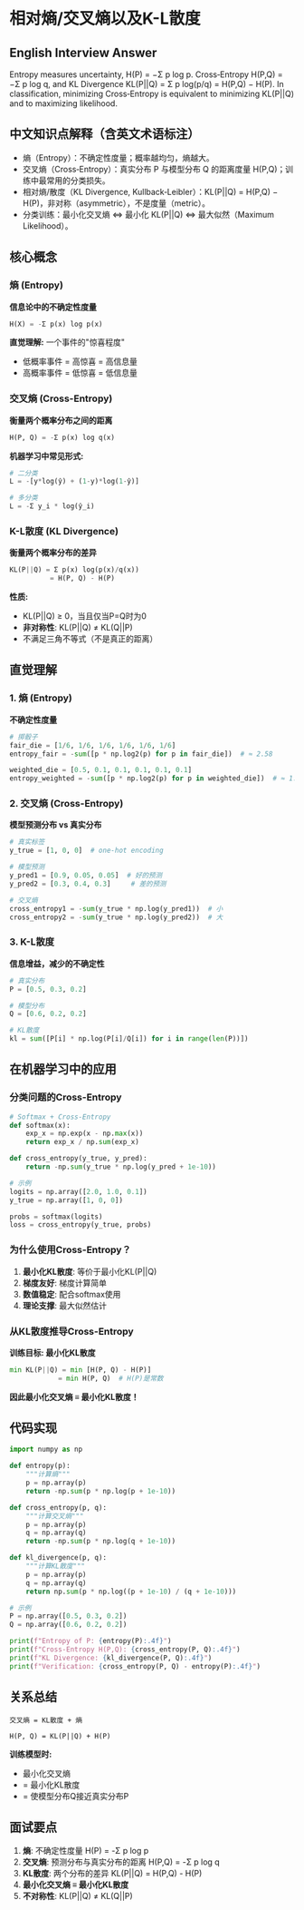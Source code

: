 # 相对熵/交叉熵以及K-L散度

## English Interview Answer
Entropy measures uncertainty, H(P) = −Σ p log p. Cross‑Entropy H(P,Q) = −Σ p log q, and KL Divergence KL(P||Q) = Σ p log(p/q) = H(P,Q) − H(P). In classification, minimizing Cross‑Entropy is equivalent to minimizing KL(P||Q) and to maximizing likelihood.

## 中文知识点解释（含英文术语标注）
- 熵（Entropy）：不确定性度量；概率越均匀，熵越大。
- 交叉熵（Cross‑Entropy）：真实分布 P 与模型分布 Q 的距离度量 H(P,Q)；训练中最常用的分类损失。
- 相对熵/散度（KL Divergence, Kullback‑Leibler）：KL(P||Q) = H(P,Q) − H(P)，非对称（asymmetric），不是度量（metric）。
- 分类训练：最小化交叉熵 ⇔ 最小化 KL(P||Q) ⇔ 最大似然（Maximum Likelihood）。

## 核心概念

### 熵 (Entropy)

**信息论中的不确定性度量**

```python
H(X) = -Σ p(x) log p(x)
```

**直觉理解:** 一个事件的"惊喜程度"
- 低概率事件 = 高惊喜 = 高信息量
- 高概率事件 = 低惊喜 = 低信息量

### 交叉熵 (Cross-Entropy)

**衡量两个概率分布之间的距离**

```python
H(P, Q) = -Σ p(x) log q(x)
```

**机器学习中常见形式:**
```python
# 二分类
L = -[y*log(ŷ) + (1-y)*log(1-ŷ)]

# 多分类
L = -Σ y_i * log(ŷ_i)
```

### K-L散度 (KL Divergence)

**衡量两个概率分布的差异**

```python
KL(P||Q) = Σ p(x) log(p(x)/q(x))
          = H(P, Q) - H(P)
```

**性质:**
- KL(P||Q) ≥ 0，当且仅当P=Q时为0
- **非对称性**: KL(P||Q) ≠ KL(Q||P)
- 不满足三角不等式（不是真正的距离）

## 直觉理解

### 1. 熵 (Entropy)

**不确定性度量**
```python
# 掷骰子
fair_die = [1/6, 1/6, 1/6, 1/6, 1/6, 1/6]
entropy_fair = -sum([p * np.log2(p) for p in fair_die])  # ≈ 2.58

weighted_die = [0.5, 0.1, 0.1, 0.1, 0.1, 0.1]
entropy_weighted = -sum([p * np.log2(p) for p in weighted_die])  # ≈ 1.86
```

### 2. 交叉熵 (Cross-Entropy)

**模型预测分布 vs 真实分布**

```python
# 真实标签
y_true = [1, 0, 0]  # one-hot encoding

# 模型预测
y_pred1 = [0.9, 0.05, 0.05]  # 好的预测
y_pred2 = [0.3, 0.4, 0.3]     # 差的预测

# 交叉熵
cross_entropy1 = -sum(y_true * np.log(y_pred1))  # 小
cross_entropy2 = -sum(y_true * np.log(y_pred2))  # 大
```

### 3. K-L散度

**信息增益，减少的不确定性**

```python
# 真实分布
P = [0.5, 0.3, 0.2]

# 模型分布
Q = [0.6, 0.2, 0.2]

# KL散度
kl = sum([P[i] * np.log(P[i]/Q[i]) for i in range(len(P))])
```

## 在机器学习中的应用

### 分类问题的Cross-Entropy

```python
# Softmax + Cross-Entropy
def softmax(x):
    exp_x = np.exp(x - np.max(x))
    return exp_x / np.sum(exp_x)

def cross_entropy(y_true, y_pred):
    return -np.sum(y_true * np.log(y_pred + 1e-10))

# 示例
logits = np.array([2.0, 1.0, 0.1])
y_true = np.array([1, 0, 0])

probs = softmax(logits)
loss = cross_entropy(y_true, probs)
```

### 为什么使用Cross-Entropy？

1. **最小化KL散度**: 等价于最小化KL(P||Q)
2. **梯度友好**: 梯度计算简单
3. **数值稳定**: 配合softmax使用
4. **理论支撑**: 最大似然估计

### 从KL散度推导Cross-Entropy

**训练目标: 最小化KL散度**
```python
min KL(P||Q) = min [H(P, Q) - H(P)]
            = min H(P, Q)  # H(P)是常数
```

**因此最小化交叉熵 ≡ 最小化KL散度！**

## 代码实现

```python
import numpy as np

def entropy(p):
    """计算熵"""
    p = np.array(p)
    return -np.sum(p * np.log(p + 1e-10))

def cross_entropy(p, q):
    """计算交叉熵"""
    p = np.array(p)
    q = np.array(q)
    return -np.sum(p * np.log(q + 1e-10))

def kl_divergence(p, q):
    """计算KL散度"""
    p = np.array(p)
    q = np.array(q)
    return np.sum(p * np.log((p + 1e-10) / (q + 1e-10)))

# 示例
P = np.array([0.5, 0.3, 0.2])
Q = np.array([0.6, 0.2, 0.2])

print(f"Entropy of P: {entropy(P):.4f}")
print(f"Cross-Entropy H(P,Q): {cross_entropy(P, Q):.4f}")
print(f"KL Divergence: {kl_divergence(P, Q):.4f}")
print(f"Verification: {cross_entropy(P, Q) - entropy(P):.4f}")
```

## 关系总结

```
交叉熵 = KL散度 + 熵

H(P, Q) = KL(P||Q) + H(P)
```

**训练模型时:**
- 最小化交叉熵
- = 最小化KL散度
- = 使模型分布Q接近真实分布P

## 面试要点

1. **熵**: 不确定性度量 H(P) = -Σ p log p
2. **交叉熵**: 预测分布与真实分布的距离 H(P,Q) = -Σ p log q
3. **KL散度**: 两个分布的差异 KL(P||Q) = H(P,Q) - H(P)
4. **最小化交叉熵 ≡ 最小化KL散度**
5. **不对称性**: KL(P||Q) ≠ KL(Q||P)
